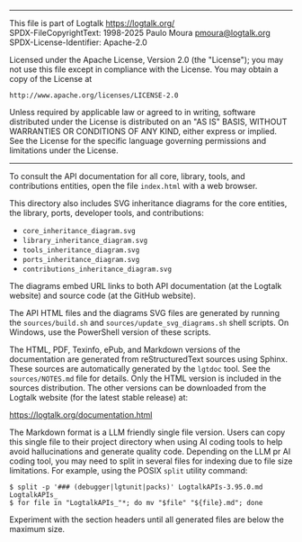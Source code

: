 ________________________________________________________________________

This file is part of Logtalk <https://logtalk.org/>  
SPDX-FileCopyrightText: 1998-2025 Paulo Moura <pmoura@logtalk.org>  
SPDX-License-Identifier: Apache-2.0

Licensed under the Apache License, Version 2.0 (the "License");
you may not use this file except in compliance with the License.
You may obtain a copy of the License at

    http://www.apache.org/licenses/LICENSE-2.0

Unless required by applicable law or agreed to in writing, software
distributed under the License is distributed on an "AS IS" BASIS,
WITHOUT WARRANTIES OR CONDITIONS OF ANY KIND, either express or implied.
See the License for the specific language governing permissions and
limitations under the License.
________________________________________________________________________


To consult the API documentation for all core, library, tools, and
contributions entities, open the file `index.html` with a web browser.

This directory also includes SVG inheritance diagrams for the core
entities, the library, ports, developer tools, and contributions:

- `core_inheritance_diagram.svg`
- `library_inheritance_diagram.svg`
- `tools_inheritance_diagram.svg`
- `ports_inheritance_diagram.svg`
- `contributions_inheritance_diagram.svg`

The diagrams embed URL links to both API documentation (at the Logtalk
website) and source code (at the GitHub website).

The API HTML files and the diagrams SVG files are generated by running
the `sources/build.sh` and `sources/update_svg_diagrams.sh` shell scripts.
On Windows, use the PowerShell version of these scripts.

The HTML, PDF, Texinfo, ePub, and Markdown versions of the documentation
are generated from reStructuredText sources using Sphinx. These sources
are automatically generated by the `lgtdoc` tool. See the `sources/NOTES.md`
file for details. Only the HTML version is included in the sources
distribution. The other versions can be downloaded from the Logtalk website
(for the latest stable release) at:

https://logtalk.org/documentation.html

The Markdown format is a LLM friendly single file version. Users can copy
this single file to their project directory when using AI coding tools to
help avoid hallucinations and generate quality code. Depending on the LLM
pr AI coding tool, you may need to split in several files for indexing due
to file size limitations. For example, using the POSIX `split` utility
command:

	$ split -p '### (debugger|lgtunit|packs)' LogtalkAPIs-3.95.0.md LogtalkAPIs_
	$ for file in "LogtalkAPIs_"*; do mv "$file" "${file}.md"; done

Experiment with the section headers until all generated files are below
the maximum size.
